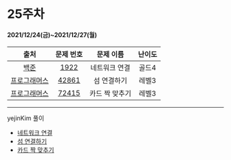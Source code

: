 # 25주차
#### 2021/12/24(금)~2021/12/27(월)

|               출처               |                   문제 번호                    |     문제 이름      | 난이도 |
| :------------------------------: | :--------------------------------------------: | :----------------: | :----: |
| [백준](https://www.acmicpc.net/) |  [1922](https://www.acmicpc.net/problem/1922)  | 네트워크 연결 | 골드4  |
| [프로그래머스](https://programmers.co.kr/) | [42861](https://programmers.co.kr/learn/courses/30/lessons/42861) | 섬 연결하기 | 레벨3  |
| [프로그래머스](https://programmers.co.kr/) | [72415](https://programmers.co.kr/learn/courses/30/lessons/72415) | 카드 짝 맞추기 | 레벨3 |

---

yejinKim 풀이
- [네트워크 연결](https://yejinny.notion.site/1922-f5b310ae237b4d1e9b3f600ee67f712e)
- [섬 연결하기](https://yejinny.notion.site/b9fd9eb263784f629c90a4b2308e6052)
- [카드 짝 맞추기](https://yejinny.notion.site/59e7cd53898345d1a21c04cd95ab574c)

